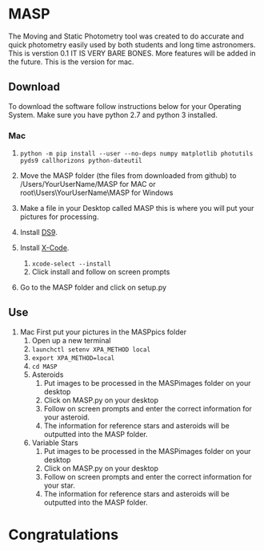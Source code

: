# MASP
The Moving and Static Photometry tool was created to do accurate and quick photometry easily used by both students and long time astronomers. This is verstion 0.1 IT IS VERY BARE BONES. More features will be added in the future. This is the version for mac. 
## Download
To download the software follow instructions below for your Operating System. Make sure you have python 2.7 and python 3 installed.
### Mac
1. ```python -m pip install --user --no-deps numpy matplotlib photutils pyds9 callhorizons python-dateutil```

2. Move the MASP folder (the files from downloaded from github) to /Users/YourUserName/MASP for MAC or root\Users\YourUserName\MASP for Windows

3. Make a file in your Desktop called MASP this is where you will put your pictures for processing.

4. Install [DS9](http://www.example.com/).

5. Install [X-Code]().
	1. ```xcode-select --install```
	2. Click install and follow on screen prompts

6. Go to the MASP folder and click on setup.py


## Use
1.	Mac
First put your pictures in the MASPpics folder
	1.	Open up a new terminal
	2.	```launchctl setenv XPA_METHOD local```
	3.	```export XPA_METHOD=local```
	4.	```cd MASP```
	5.	Asteroids
		1.	Put images to be processed in the MASPimages folder on your desktop
		2.	Click on MASP.py on your desktop
		3.	Follow on screen prompts and enter the correct information for your asteroid.
		4.	The information for reference stars and asteroids will be outputted into the MASP folder.
	6.	Variable Stars
		1.	Put images to be processed in the MASPimages folder on your desktop
		2.	Click on MASP.py on your desktop
		3.	Follow on screen prompts and enter the correct information for your star.
		4.	The information for reference stars and asteroids will be outputted into the MASP folder.
# Congratulations
